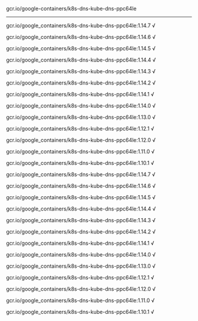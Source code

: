 gcr.io/google-containers/k8s-dns-kube-dns-ppc64le 

----
gcr.io/google_containers/k8s-dns-kube-dns-ppc64le:1.14.7 √

gcr.io/google_containers/k8s-dns-kube-dns-ppc64le:1.14.6 √

gcr.io/google_containers/k8s-dns-kube-dns-ppc64le:1.14.5 √

gcr.io/google_containers/k8s-dns-kube-dns-ppc64le:1.14.4 √

gcr.io/google_containers/k8s-dns-kube-dns-ppc64le:1.14.3 √

gcr.io/google_containers/k8s-dns-kube-dns-ppc64le:1.14.2 √

gcr.io/google_containers/k8s-dns-kube-dns-ppc64le:1.14.1 √

gcr.io/google_containers/k8s-dns-kube-dns-ppc64le:1.14.0 √

gcr.io/google_containers/k8s-dns-kube-dns-ppc64le:1.13.0 √

gcr.io/google_containers/k8s-dns-kube-dns-ppc64le:1.12.1 √

gcr.io/google_containers/k8s-dns-kube-dns-ppc64le:1.12.0 √

gcr.io/google_containers/k8s-dns-kube-dns-ppc64le:1.11.0 √

gcr.io/google_containers/k8s-dns-kube-dns-ppc64le:1.10.1 √

gcr.io/google_containers/k8s-dns-kube-dns-ppc64le:1.14.7 √

gcr.io/google_containers/k8s-dns-kube-dns-ppc64le:1.14.6 √

gcr.io/google_containers/k8s-dns-kube-dns-ppc64le:1.14.5 √

gcr.io/google_containers/k8s-dns-kube-dns-ppc64le:1.14.4 √

gcr.io/google_containers/k8s-dns-kube-dns-ppc64le:1.14.3 √

gcr.io/google_containers/k8s-dns-kube-dns-ppc64le:1.14.2 √

gcr.io/google_containers/k8s-dns-kube-dns-ppc64le:1.14.1 √

gcr.io/google_containers/k8s-dns-kube-dns-ppc64le:1.14.0 √

gcr.io/google_containers/k8s-dns-kube-dns-ppc64le:1.13.0 √

gcr.io/google_containers/k8s-dns-kube-dns-ppc64le:1.12.1 √

gcr.io/google_containers/k8s-dns-kube-dns-ppc64le:1.12.0 √

gcr.io/google_containers/k8s-dns-kube-dns-ppc64le:1.11.0 √

gcr.io/google_containers/k8s-dns-kube-dns-ppc64le:1.10.1 √

